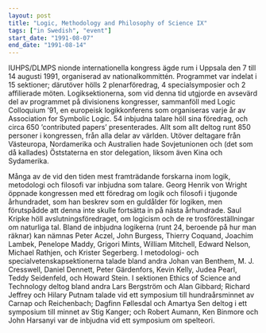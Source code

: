 ```yaml
---
layout: post
title: "Logic, Methodology and Philosophy of Science IX"
tags: ["in Swedish", "event"]
start_date: "1991-08-07"
end_date: "1991-08-14"
---
```

IUHPS/DLMPS nionde internationella kongress ägde rum i Uppsala den 7 till 14
augusti 1991, organiserad av nationalkommittén. Programmet var indelat i 15
sektioner; därutöver hölls 2 plenarföredrag, 4 specialsymposier och 2
affilierade möten. Logiksektionerna, som vid denna tid utgjorde en avsevärd del
av programmet på divisionens kongresser, sammanföll med Logic Colloquium ’91, en
europeisk logikkonferens som organiseras varje år av Association for Symbolic
Logic. 54 inbjudna talare höll sina föredrag, och circa 650 ’contributed papers’
presenterades. Allt som allt deltog runt 850 personer i kongressen, från alla
delar av världen. Utöver deltagare från Västeuropa, Nordamerika och Australien
hade Sovjetunionen och (det som då kallades) Öststaterna en stor delegation,
liksom även Kina och Sydamerika.

Många av de vid den tiden mest framträdande forskarna inom logik, metodologi och
filosofi var inbjudna som talare. Georg Henrik von Wright öppnade kongressen med
ett föredrag om logik och filosofi i tjugonde århundradet, som han beskrev som
en guldålder för logiken, men förutspådde att denna inte skulle fortsätta in på
nästa århundrade. Saul Kripke höll avslutningsföredraget, om logicism och de re
trosföreställningar om naturliga tal. Bland de inbjudna logikerna (runt 24,
beroende på hur man räknar) kan nämnas Peter Aczel, John Burgess, Thierry
Coquand, Joachim Lambek, Penelope Maddy, Grigori Mints, William Mitchell, Edward
Nelson, Michael Rathjen, och Krister Segerberg. I metodologi- och
specialvetenskapsektionerna talade bland andra Johan van Benthem, M. J.
Cresswell, Daniel Dennett, Peter Gärdenfors, Kevin Kelly, Judea Pearl, Teddy
Seidenfeld, och Howard Stein. I sektionen Ethics of Science and Technology
deltog bland andra Lars Bergström och Alan Gibbard; Richard Jeffrey och Hilary
Putnam talade vid ett symposium till hundraårsminnet av Carnap och Reichenbach;
Dagfinn Føllesdal och Amartya Sen deltog i ett symposium till minnet av Stig
Kanger; och Robert Aumann, Ken Binmore och John Harsanyi var de inbjudna vid ett
symposium om spelteori.
